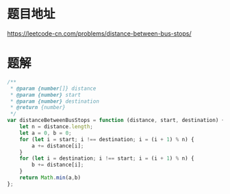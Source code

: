 # 题目地址
https://leetcode-cn.com/problems/distance-between-bus-stops/

# 题解
```js
/**
 * @param {number[]} distance
 * @param {number} start
 * @param {number} destination
 * @return {number}
 */
var distanceBetweenBusStops = function (distance, start, destination) {
    let n = distance.length;
    let a = 0, b = 0;
    for (let i = start; i !== destination; i = (i + 1) % n) {
        a += distance[i];
    }
    for (let i = destination; i !== start; i = (i + 1) % n) {
        b += distance[i];
    }
    return Math.min(a,b)
};
```
